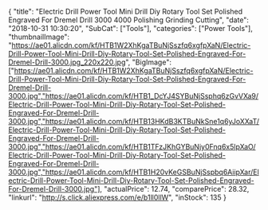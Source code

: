 {
	"title": "Electric Drill Power Tool Mini Drill Diy Rotary Tool Set Polished Engraved For Dremel Drill 3000 4000 Polishing Grinding Cutting",
	"date": "2018-10-31 10:30:20",
	"SubCat": ["Tools"],
	"categories": ["Power Tools"],
	"thumbnailImage": "https://ae01.alicdn.com/kf/HTB1W2XhKgaTBuNjSszfq6xgfpXaN/Electric-Drill-Power-Tool-Mini-Drill-Diy-Rotary-Tool-Set-Polished-Engraved-For-Dremel-Drill-3000.jpg_220x220.jpg",
	"BigImage": ["https://ae01.alicdn.com/kf/HTB1W2XhKgaTBuNjSszfq6xgfpXaN/Electric-Drill-Power-Tool-Mini-Drill-Diy-Rotary-Tool-Set-Polished-Engraved-For-Dremel-Drill-3000.jpg","https://ae01.alicdn.com/kf/HTB1_DcYJ4SYBuNjSsphq6zGvVXa9/Electric-Drill-Power-Tool-Mini-Drill-Diy-Rotary-Tool-Set-Polished-Engraved-For-Dremel-Drill-3000.jpg","https://ae01.alicdn.com/kf/HTB13HKdB3KTBuNkSne1q6yJoXXaT/Electric-Drill-Power-Tool-Mini-Drill-Diy-Rotary-Tool-Set-Polished-Engraved-For-Dremel-Drill-3000.jpg","https://ae01.alicdn.com/kf/HTB1TFzJKhGYBuNjy0Fnq6x5lpXaO/Electric-Drill-Power-Tool-Mini-Drill-Diy-Rotary-Tool-Set-Polished-Engraved-For-Dremel-Drill-3000.jpg","https://ae01.alicdn.com/kf/HTB1H20vKeGSBuNjSspbq6AiipXar/Electric-Drill-Power-Tool-Mini-Drill-Diy-Rotary-Tool-Set-Polished-Engraved-For-Dremel-Drill-3000.jpg"],
	"actualPrice": 12.74,
	"comparePrice": 28.32,
	"linkurl": "http://s.click.aliexpress.com/e/b1ll0llW",
	"inStock": 135
}
